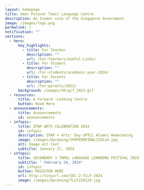 ```yaml
---
layout: homepage
title: Umar Pulavar Tamil Language Centre
description: An Isomer site of the Singapore Government
image: /images/logo.png
permalink: /
notification: ""
sections:
  - hero:
      key_highlights:
        - title: For Teacher
          description: ""
          url: /For-Teachers/Useful-Links/
        - title: For Student
          description: ""
          url: /for-students/academic-year-2024/
        - title: For Parents
          description: ""
          url: /for-parents/2022/
      background: /images/VR/gif_2023.gif
  - resources:
      title: A Forward -Looking Centre
      button: Read More
  - announcements:
      title: Announcements
      id: announcements
  - infopic:
      title: IPAP ARTS CELEBRATION 2024
      id: infopic
      description: IPAP + Arts' Day UPTLC Alumni Homecoming
      image: /images/Upcoming/IPAPEDMFINAL220124.jpg
      alt: Image alt text
      subtitle: January 27, 2024
  - infopic:
      title: SECONDARY 2 TAMIL LANGUAGE LEARNING FESTIVAL 2024
      subtitle: " February 24, 2024"
      id: infopic
      button: REGISTER HERE
      url: http://tinyurl.com/SEC-2-TLLF-2024
      image: /images/Upcoming/TLLF220124.jpg
---
```


